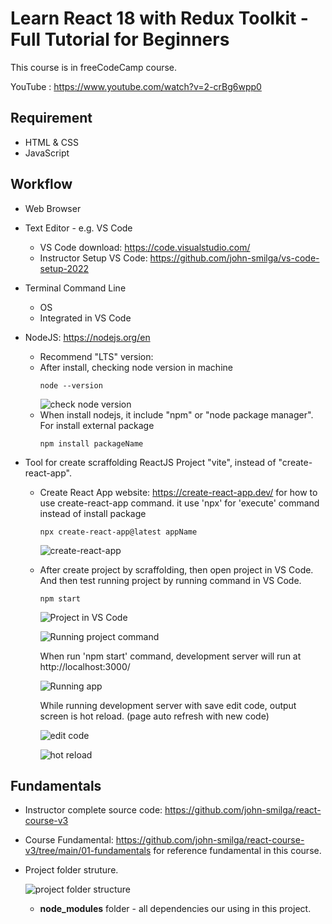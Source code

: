 # Learn React 18 with Redux Toolkit - Full Tutorial for Beginners

This course is in freeCodeCamp course.

YouTube : https://www.youtube.com/watch?v=2-crBg6wpp0

## Requirement

* HTML & CSS
* JavaScript

## Workflow

* Web Browser
* Text Editor - e.g. VS Code
  * VS Code download: https://code.visualstudio.com/
  * Instructor Setup VS Code: https://github.com/john-smilga/vs-code-setup-2022
* Terminal Command Line
  * OS
  * Integrated in VS Code
* NodeJS: https://nodejs.org/en
  * Recommend "LTS" version:
  * After install, checking node version in machine
    ```
    node --version
    ```
    ![check node version](https://github.com/jatu-studiobox/learn_react/assets/43282496/3b98279e-b23e-4c33-b597-3eba9c86950d)
  * When install nodejs, it include "npm" or "node package manager". For install external package
    ```
    npm install packageName
    ```
    
* Tool for create scraffolding ReactJS Project "vite", instead of "create-react-app".
  * Create React App website: https://create-react-app.dev/ for how to use create-react-app command.
    it use 'npx' for 'execute' command instead of install package
    
    ```
    npx create-react-app@latest appName
    ```
    
    ![create-react-app](https://github.com/jatu-studiobox/learn_react/assets/43282496/038c24ca-f9d6-4503-8f97-b7578963a4c0)

  * After create project by scraffolding, then open project in VS Code. And then test running project by running command in VS Code.
    
    ```
    npm start
    ```
    
    ![Project in VS Code](https://github.com/jatu-studiobox/learn_react/assets/43282496/74a456b7-d045-438e-bd49-e60f807ef60e)

    ![Running project command](https://github.com/jatu-studiobox/learn_react/assets/43282496/4e991a60-e418-47e0-9027-ad12d19622a5)

    When run 'npm start' command, development server will run at http://localhost:3000/
    
    ![Running app](https://github.com/jatu-studiobox/learn_react/assets/43282496/cb380129-9080-4612-8b85-4819aa34a615)

    While running development server with save edit code, output screen is hot reload. (page auto refresh with new code)
    
    ![edit code](https://github.com/jatu-studiobox/learn_react/assets/43282496/87d5ce95-2f49-444d-9e58-52d6e96ee2e9)

    ![hot reload](https://github.com/jatu-studiobox/learn_react/assets/43282496/2ddd135b-c70c-4c15-8d74-044063400a2c)

## Fundamentals
  * Instructor complete source code: https://github.com/john-smilga/react-course-v3
  * Course Fundamental: https://github.com/john-smilga/react-course-v3/tree/main/01-fundamentals
    for reference fundamental in this course.
  * Project folder struture.
    
    ![project folder structure](https://github.com/jatu-studiobox/learn_react/assets/43282496/851ca443-0f5a-431c-b9fd-eca931a0c1e0)
    
    * **node_modules** folder - all dependencies our using in this project.
